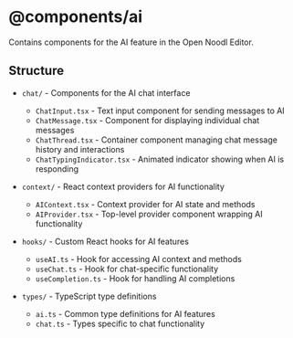# @components/ai

Contains components for the AI feature in the Open Noodl Editor.

## Structure

- `chat/` - Components for the AI chat interface
  - `ChatInput.tsx` - Text input component for sending messages to AI
  - `ChatMessage.tsx` - Component for displaying individual chat messages
  - `ChatThread.tsx` - Container component managing chat message history and interactions
  - `ChatTypingIndicator.tsx` - Animated indicator showing when AI is responding
- `context/` - React context providers for AI functionality

  - `AIContext.tsx` - Context provider for AI state and methods
  - `AIProvider.tsx` - Top-level provider component wrapping AI functionality

- `hooks/` - Custom React hooks for AI features

  - `useAI.ts` - Hook for accessing AI context and methods
  - `useChat.ts` - Hook for chat-specific functionality
  - `useCompletion.ts` - Hook for handling AI completions

- `types/` - TypeScript type definitions
  - `ai.ts` - Common type definitions for AI features
  - `chat.ts` - Types specific to chat functionality
